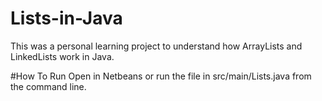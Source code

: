 # Lists-in-Java
This was a personal learning project to understand how ArrayLists and LinkedLists work in Java.

#How To Run
Open in Netbeans or run the file in src/main/Lists.java from the command line.
